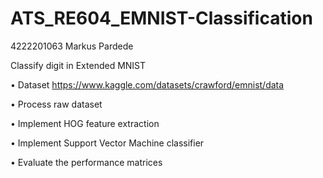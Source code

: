 # ATS_RE604_EMNIST-Classification
4222201063 Markus Pardede

Classify digit in Extended MNIST

• Dataset https://www.kaggle.com/datasets/crawford/emnist/data

• Process raw dataset

• Implement HOG feature extraction

• Implement Support Vector Machine classifier

• Evaluate the performance matrices

